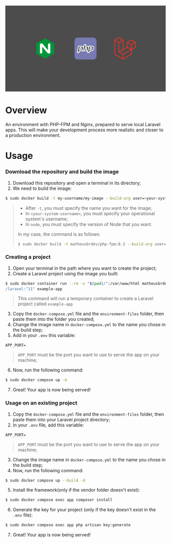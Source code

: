 ![wallpaper](./repository-img/wallpaper-nginx-php-laravel.jpg)
# Overview
An environment with PHP-FPM and Nginx, prepared to serve local Laravel apps.
This will make your development process more realistic and closer to a production environment.

# Usage
### Download the repository and build the image
1. Download this repository and open a terminal in its directory;
2. We need to build the image: 
```bash
$ sudo docker build -t my-username/my-image --build-arg user=<your-system-username> --build-arg node=22 ./environment-files/ 
```
> * After `-t`, you must specify the name you want for the image;
> * In `<your-system-username>`, you must specify your operational system's username;
> * In `node`, you must specify the version of Node that you want.
> 
> In my case, the command is as follows:
> ```bash
> $ sudo docker build -t matheusbrdev/php-fpm:8.3 --build-arg user=matheusbrdev --build-arg node=22 ./environment-files/ 
> ```

### Creating a project 
1. Open your terminal in the path where you want to create the project;
2. Create a Laravel project using the image you built:
```bash
$ sudo docker container run --rm -v "$(pwd)/":/var/www/html matheusbrdev/php-fpm:8.3 composer create-project "laravel
/laravel:^11" example-app
```
> This command will run a temporary container to create a Laravel project called `example-app`

3. Copy the `docker-compose.yml` file and the `environment-files` folder,
then paste them into the folder you created;
4. Change the image name in `docker-compose.yml` to the name you chose in the build step;
5. Add in your `.env` this variable:
```env
APP_PORT=
```
> `APP_PORT` must be the port you want to use to serve the app on your machine;
6. Now, run the following command:
```bash
$ sudo docker compose up -d
```
7. Great! Your app is now being served!

### Usage on an existing project
1. Copy the `docker-compose.yml` file and the `environment-files` folder,
then paste them into your Laravel project directory;
2. In your `.env` file, add this variable:
```env
APP_PORT=
```
> `APP_PORT` must be the port you want to use to serve the app on your machine;
3. Change the image name in `docker-compose.yml` to the name you chose in the build step;
4. Now, run the following command:
```bash
$ sudo docker compose up --build -d
```
5. Install the framework(only if the vendor folder doesn't exist):
```bash
$ sudo docker compose exec app composer install
```
6. Generate the key for your project (only if the key doesn't exist in the `.env` file):
```bash
$ sudo docker compose exec app php artisan key:generate
```
7. Great! Your app is now being served!